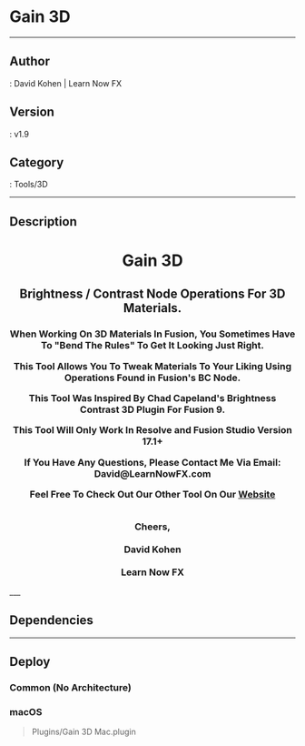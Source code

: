 # Gain 3D
___

## Author
 : David Kohen | Learn Now FX

## Version
 : v1.9

## Category
 : Tools/3D
___

## Description
<center>
<p><h1>Gain 3D</h1></p>
<p><h2>Brightness / Contrast Node Operations For 3D Materials.</p>
<h3>
<p>When Working On 3D Materials In Fusion, You Sometimes Have To "Bend The Rules" To Get It Looking Just Right.</p>
<p>This Tool Allows You To Tweak Materials To Your Liking Using Operations Found in Fusion's BC Node.</p>
<p>This Tool Was Inspired By Chad Capeland's Brightness Contrast 3D Plugin For Fusion 9.</p>
<p>This Tool Will Only Work In Resolve and Fusion Studio Version 17.1+</p>
<p>If You Have Any Questions, Please Contact Me Via Email: David@LearnNowFX.com</p>
<p>Feel Free To Check Out Our Other Tool On Our <a href="https://learnnowfx.com">Website</a></p>
<p></p>
<p></p>
<p></p>
<br>Cheers,</br>
<br>David Kohen</br>
<br>Learn Now FX</br>
</h3>

</center>___

## Dependencies


___

## Deploy

### Common (No Architecture)


### macOS

> Plugins/Gain 3D Mac.plugin  
